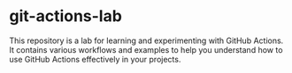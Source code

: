 # git-actions-lab
This repository is a lab for learning and experimenting with GitHub Actions.
It contains various workflows and examples to help you understand how to use GitHub Actions effectively in your projects.
